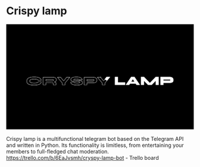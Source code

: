 # Crispy lamp
[![Header](https://github.com/Zek1ckzzz/crispy-lamp/blob/main/img/text.png)](https://t.me/Crispylamp_bot)

Crispy lamp is a multifunctional telegram bot based on the Telegram API and written in Python. Its functionality is limitless, from entertaining your members to full-fledged chat moderation.
https://trello.com/b/6EaJvsmh/cryspy-lamp-bot - Trello board
